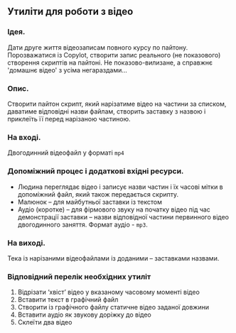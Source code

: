 ## Утиліти для роботи з відео

### Ідея. 
 Дати друге життя відеозаписам повного курсу по пайтону.     
 Порозважатися із Copylot, створити запис реального (не показового) створення скриптів на пайтоні. Не показово-вилизане, а справжнє 'домашнє відео' з усіма негараздами...
 
### Опис. 
Створити пайтон скрипт, який нарізатиме відео на частини за списком, даватиме відповідні назви файлам, створить заставку з назвою і приклеїть її перед нарізаною частиною.
### На вході. 
Двогодинний відеофайл у форматі `mp4`
### Допоміжний процес і додаткові вхідні ресурси. 
* Людина переглядає відео і записує назви частин і їх часові мітки в допоміжний файл, який також передається скрипту.
* Малюнок – для майбутньої заставки із текстом
* Аудіо (коротке) – для фірмового звуку на початку відео під час демонстрації заставки – назви відповідної частини первинного  відео двогодинного заняття. Формат аудіо - `mp3`. 
### На виході. 
Тека із нарізаними відеофайлами із доданими – заставками назвами.

### Відповідний перелік необхідних утиліт
1.	Відрізати ‘хвіст’ відео у вказаному часовому моменті відео
2.	Вставити текст в графічний файл
3.	Створити із графічного файлу статичне відео заданої довжини
4.	Вставити аудіо як звукову доріжку до відео
5.	Склеїти два відео
